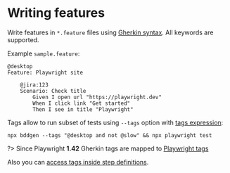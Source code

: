 # Writing features
Write features in `*.feature` files using [Gherkin syntax](https://cucumber.io/docs/gherkin/reference/#keywords). All keywords are supported.

Example `sample.feature`:

```gherkin
@desktop
Feature: Playwright site

    @jira:123
    Scenario: Check title
        Given I open url "https://playwright.dev"
        When I click link "Get started"
        Then I see in title "Playwright"
```

Tags allow to run subset of tests using `--tags` option with [tags expression](https://cucumber.io/docs/cucumber/api/?lang=javascript#tag-expressions):
```
npx bddgen --tags "@desktop and not @slow" && npx playwright test
```

?> Since Playwright **1.42** Gherkin tags are mapped to [Playwright tags](https://playwright.dev/docs/test-annotations#tag-tests)

Also you can [access tags inside step definitions](writing-steps/bdd-fixtures.md#tags).

